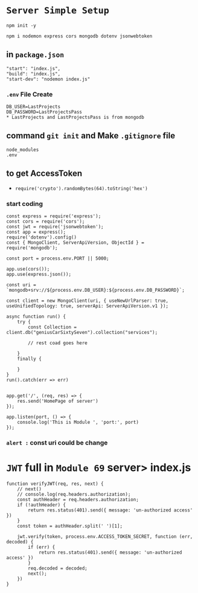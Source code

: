 # `Server Simple Setup`
```
npm init -y

npm i nodemon express cors mongodb dotenv jsonwebtoken
```
## in `package.json`
```
"start": "index.js",
"build": "index.js",
"start-dev": "nodemon index.js"
```
### `.env` File Create
```
DB_USER=LastProjects
DB_PASSWORD=LastProjectsPass
* LastProjects and LastProjectsPass is from mongodb
```
## command `git init` and Make `.gitignore` file
```
node_modules
.env
```
## to get AccessToken 
* `require('crypto').randomBytes(64).toString('hex')`
### start coding
```
const express = require('express');
const cors = require('cors');
const jwt = require('jsonwebtoken');
const app = express();
require('dotenv').config()
const { MongoClient, ServerApiVersion, ObjectId } = require('mongodb');

const port = process.env.PORT || 5000;

app.use(cors());
app.use(express.json());

const uri = `mongodb+srv://${process.env.DB_USER}:${process.env.DB_PASSWORD}`;

const client = new MongoClient(uri, { useNewUrlParser: true, useUnifiedTopology: true, serverApi: ServerApiVersion.v1 });

async function run() {
    try {
        const Collection = client.db("geniusCarSixtySeven").collection("services");

        // rest coad goes here

    }
    finally {

    }
}
run().catch(err => err)


app.get('/', (req, res) => {
    res.send('HomePage of server')
});

app.listen(port, () => {
    console.log('This is Module ', 'port:', port)
});
```
### `alert :` const uri could be change
# `JWT`  full in `Module 69` server> index.js

```
function verifyJWT(req, res, next) {
    // next()
    // console.log(req.headers.authorization);
    const authHeader = req.headers.authorization;
    if (!authHeader) {
        return res.status(401).send({ message: 'un-authorized access' })
    }
    const token = authHeader.split(' ')[1];

    jwt.verify(token, process.env.ACCESS_TOKEN_SECRET, function (err, decoded) {
        if (err) {
            return res.status(401).send({ message: 'un-authorized access' })
        }
        req.decoded = decoded;
        next();
    })
}
```